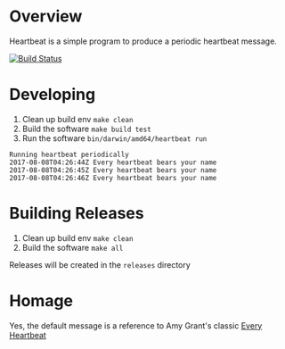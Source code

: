 # Overview #

Heartbeat is a simple program to produce a periodic heartbeat message.

[![Build Status](https://travis-ci.org/qualimente/heartbeat.svg?branch=master)](https://travis-ci.org/qualimente/heartbeat)

# Developing #

1. Clean up build env `make clean`
2. Build the software `make build test`
3. Run the software `bin/darwin/amd64/heartbeat run`
```
Running heartbeat periodically
2017-08-08T04:26:44Z Every heartbeat bears your name
2017-08-08T04:26:45Z Every heartbeat bears your name
2017-08-08T04:26:46Z Every heartbeat bears your name
```

# Building Releases #

1. Clean up build env `make clean`
2. Build the software `make all`

Releases will be created in the `releases` directory

# Homage #

Yes, the default message is a reference to Amy Grant's classic [Every Heartbeat](https://www.youtube.com/watch?v=kcYIZ-cduvM)
